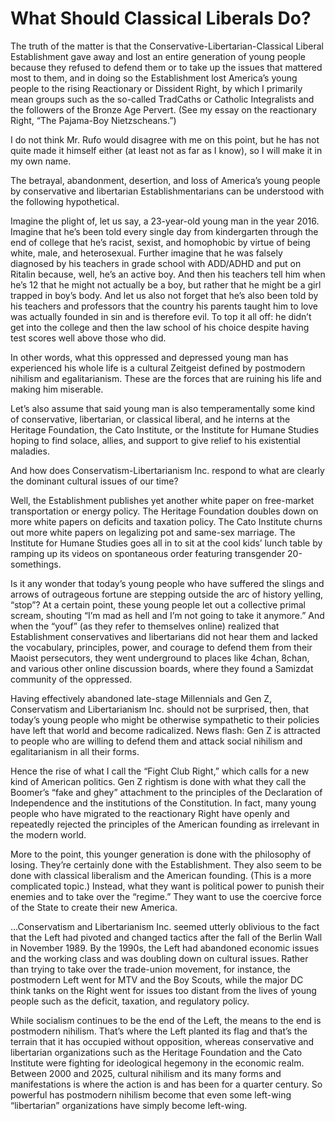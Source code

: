 # What Should Classical Liberals Do?

The truth of the matter is that the Conservative-Libertarian-Classical Liberal Establishment gave away and lost an entire generation of young people because they refused to defend them or to take up the issues that mattered most to them, and in doing so the Establishment lost America’s young people to the rising Reactionary or Dissident Right, by which I primarily mean groups such as the so-called TradCaths or Catholic Integralists and the followers of the Bronze Age Pervert. (See my essay on the reactionary Right, “The Pajama-Boy Nietzscheans.”)

I do not think Mr. Rufo would disagree with me on this point, but he has not quite made it himself either (at least not as far as I know), so I will make it in my own name.

The betrayal, abandonment, desertion, and loss of America’s young people by conservative and libertarian Establishmentarians can be understood with the following hypothetical.

Imagine the plight of, let us say, a 23-year-old young man in the year 2016. Imagine that he’s been told every single day from kindergarten through the end of college that he’s racist, sexist, and homophobic by virtue of being white, male, and heterosexual. Further imagine that he was falsely diagnosed by his teachers in grade school with ADD/ADHD and put on Ritalin because, well, he’s an active boy. And then his teachers tell him when he’s 12 that he might not actually be a boy, but rather that he might be a girl trapped in boy’s body. And let us also not forget that he’s also been told by his teachers and professors that the country his parents taught him to love was actually founded in sin and is therefore evil. To top it all off: he didn’t get into the college and then the law school of his choice despite having test scores well above those who did.

In other words, what this oppressed and depressed young man has experienced his whole life is a cultural Zeitgeist defined by postmodern nihilism and egalitarianism. These are the forces that are ruining his life and making him miserable.

Let’s also assume that said young man is also temperamentally some kind of conservative, libertarian, or classical liberal, and he interns at the Heritage Foundation, the Cato Institute, or the Institute for Humane Studies hoping to find solace, allies, and support to give relief to his existential maladies.

And how does Conservatism-Libertarianism Inc. respond to what are clearly the dominant cultural issues of our time?

Well, the Establishment publishes yet another white paper on free-market transportation or energy policy. The Heritage Foundation doubles down on more white papers on deficits and taxation policy. The Cato Institute churns out more white papers on legalizing pot and same-sex marriage. The Institute for Humane Studies goes all in to sit at the cool kids’ lunch table by ramping up its videos on spontaneous order featuring transgender 20-somethings.

Is it any wonder that today’s young people who have suffered the slings and arrows of outrageous fortune are stepping outside the arc of history yelling, “stop”? At a certain point, these young people let out a collective primal scream, shouting “I’m mad as hell and I’m not going to take it anymore.” And when the “youf” (as they refer to themselves online) realized that Establishment conservatives and libertarians did not hear them and lacked the vocabulary, principles, power, and courage to defend them from their Maoist persecutors, they went underground to places like 4chan, 8chan, and various other online discussion boards, where they found a Samizdat community of the oppressed.

Having effectively abandoned late-stage Millennials and Gen Z, Conservatism and Libertarianism Inc. should not be surprised, then, that today’s young people who might be otherwise sympathetic to their policies have left that world and become radicalized. News flash: Gen Z is attracted to people who are willing to defend them and attack social nihilism and egalitarianism in all their forms.

Hence the rise of what I call the “Fight Club Right,” which calls for a new kind of American politics. Gen Z rightism is done with what they call the Boomer’s “fake and ghey” attachment to the principles of the Declaration of Independence and the institutions of the Constitution. In fact, many young people who have migrated to the reactionary Right have openly and repeatedly rejected the principles of the American founding as irrelevant in the modern world.

More to the point, this younger generation is done with the philosophy of losing. They’re certainly done with the Establishment. They also seem to be done with classical liberalism and the American founding. (This is a more complicated topic.) Instead, what they want is political power to punish their enemies and to take over the “regime.” They want to use the coercive force of the State to create their new America.

…Conservatism and Libertarianism Inc. seemed utterly oblivious to the fact that the Left had pivoted and changed tactics after the fall of the Berlin Wall in November 1989. By the 1990s, the Left had abandoned economic issues and the working class and was doubling down on cultural issues. Rather than trying to take over the trade-union movement, for instance, the postmodern Left went for MTV and the Boy Scouts, while the major DC think tanks on the Right went for issues too distant from the lives of young people such as the deficit, taxation, and regulatory policy.

While socialism continues to be the end of the Left, the means to the end is postmodern nihilism. That’s where the Left planted its flag and that’s the terrain that it has occupied without opposition, whereas conservative and libertarian organizations such as the Heritage Foundation and the Cato Institute were fighting for ideological hegemony in the economic realm. Between 2000 and 2025, cultural nihilism and its many forms and manifestations is where the action is and has been for a quarter century. So powerful has postmodern nihilism become that even some left-wing “libertarian” organizations have simply become left-wing.